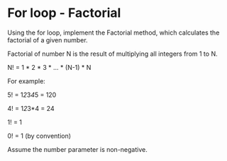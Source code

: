 # For loop - Factorial
Using the for loop, implement the Factorial method, which calculates the factorial of a given number.

Factorial of number N is the result of multiplying all integers from 1 to N.

N! = 1 * 2 * 3 * ... * (N-1) * N

For example:

5! = 1*2*3*4*5 = 120

4! = 1*2*3*4 = 24

1! = 1

0! = 1 (by convention)

Assume the number parameter is non-negative.